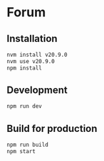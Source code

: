 # Forum

## Installation

```bash
nvm install v20.9.0
nvm use v20.9.0
npm install
```

## Development

```bash
npm run dev
```

## Build for production

```bash
npm run build
npm start
```

